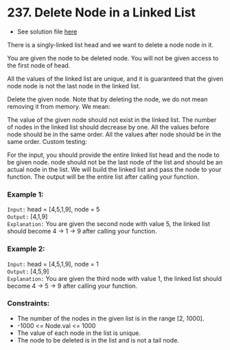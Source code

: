 # 237. Delete Node in a Linked List

- See solution file [here](./solution.cpp)

There is a singly-linked list head and we want to delete a node node in it.

You are given the node to be deleted node. You will not be given access to the first
node of head.

All the values of the linked list are unique, and it is guaranteed that the given node
node is not the last node in the linked list.

Delete the given node. Note that by deleting the node, we do not mean removing it from
memory. We mean:

The value of the given node should not exist in the linked list.
The number of nodes in the linked list should decrease by one.
All the values before node should be in the same order.
All the values after node should be in the same order.
Custom testing:

For the input, you should provide the entire linked list head and the node to be given
node. node should not be the last node of the list and should be an actual node in the
list.
We will build the linked list and pass the node to your function.
The output will be the entire list after calling your function.
 
### Example 1:


`Input:` head = [4,5,1,9], node = 5  
`Output:` [4,1,9]  
`Explanation:` You are given the second node with value 5, the linked list should become
4 -> 1 -> 9 after calling your function.  

### Example 2:

`Input:` head = [4,5,1,9], node = 1  
`Output:` [4,5,9]  
`Explanation:` You are given the third node with value 1, the linked list should become
4 -> 5 -> 9 after calling your function.  
 

### Constraints:

- The number of the nodes in the given list is in the range [2, 1000].
- -1000 <= Node.val <= 1000
- The value of each node in the list is unique.
- The node to be deleted is in the list and is not a tail node.